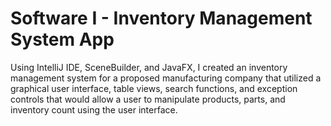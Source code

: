 # Software I - Inventory Management System App
Using IntelliJ IDE, SceneBuilder, and JavaFX, I created an inventory management system for a proposed manufacturing company that utilized a graphical user interface, table views, search functions, and exception controls that would allow a user to manipulate products, parts, and inventory count using the user interface.
